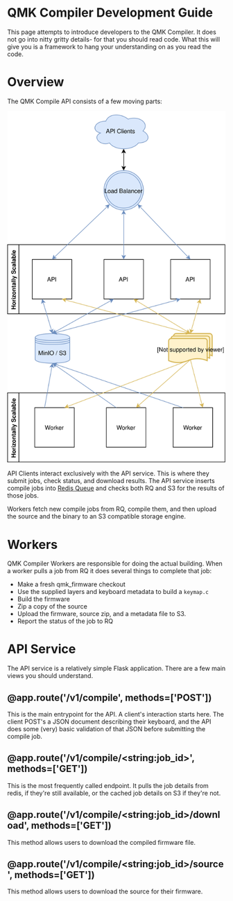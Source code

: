 # QMK Compiler Development Guide

This page attempts to introduce developers to the QMK Compiler. It does not go into nitty gritty details- for that you should read code. What this will give you is a framework to hang your understanding on as you read the code.

# Overview

The QMK Compile API consists of a few moving parts:

![Architecture Diagram](https://raw.githubusercontent.com/qmk/qmk_api/master/docs/architecture.svg)

API Clients interact exclusively with the API service. This is where they submit jobs, check status, and download results. The API service inserts compile jobs into [Redis Queue](https://python-rq.org) and checks both RQ and S3 for the results of those jobs.

Workers fetch new compile jobs from RQ, compile them, and then upload the source and the binary to an S3 compatible storage engine.

# Workers

QMK Compiler Workers are responsible for doing the actual building. When a worker pulls a job from RQ it does several things to complete that job:

* Make a fresh qmk_firmware checkout
* Use the supplied layers and keyboard metadata to build a `keymap.c`
* Build the firmware
* Zip a copy of the source
* Upload the firmware, source zip, and a metadata file to S3.
* Report the status of the job to RQ

# API Service

The API service is a relatively simple Flask application. There are a few main views you should understand.

## @app.route('/v1/compile', methods=['POST'])

This is the main entrypoint for the API. A client's interaction starts here. The client POST's a JSON document describing their keyboard, and the API does some (very) basic validation of that JSON before submitting the compile job.

## @app.route('/v1/compile/&lt;string:job_id&gt;', methods=['GET'])

This is the most frequently called endpoint. It pulls the job details from redis, if they're still available, or the cached job details on S3 if they're not.

## @app.route('/v1/compile/&lt;string:job_id&gt;/download', methods=['GET'])

This method allows users to download the compiled firmware file.

## @app.route('/v1/compile/&lt;string:job_id&gt;/source', methods=['GET'])

This method allows users to download the source for their firmware.
